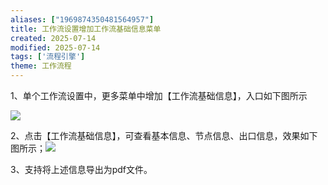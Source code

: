```yaml
---
aliases: ["1969874350481564957"]
title: 工作流设置增加工作流基础信息菜单
created: 2025-07-14
modified: 2025-07-14
tags: ['流程引擎']
theme: 工作流程
---
```


1、单个工作流设置中，更多菜单中增加【工作流基础信息】，入口如下图所示

![](280da6acc6fa6121b1e5117e7cc493ee.jpg)

2、点击【工作流基础信息】，可查看基本信息、节点信息、出口信息，效果如下图所示；![](d206ec9db84070bbdcc3a71bf0bc2d90.jpg)

3、支持将上述信息导出为pdf文件。